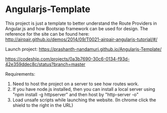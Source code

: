 # Angularjs-Template

This project is just a template to better understand the Route Providers in Angular.js and how Bootsrap framework can be used for design.
The reference for the site can be found here: http://airpair.github.io/demos/2014/09/T0021-airpair-angularjs-tutorial/#/  
  
Launch project: https://prashanth-nandamuri.github.io/Angularjs-Template/  

https://codeship.com/projects/0a3b7690-30c6-0134-f93d-42e359ddec8c/status?branch=master
  
Requirements:  
1. Need to host the project on a server to see how routes work.  
2. If you have node.js installed, then you can install a local server using "npm install -g httpserver" and then host by "http-server -o"  
3. Load unsafe scripts while launching the website. (In chrome click the shield to the right in the URL)

